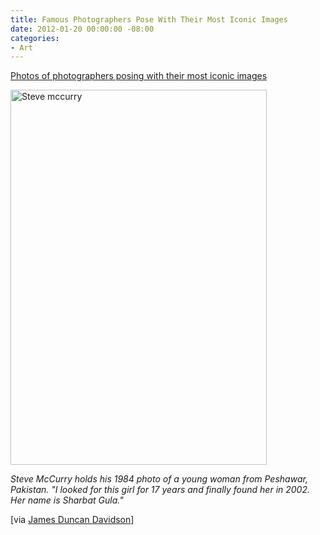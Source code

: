 ```yaml
---
title: Famous Photographers Pose With Their Most Iconic Images
date: 2012-01-20 00:00:00 -08:00
categories:
- Art
---
```


<p><a href="http://www.wired.com/rawfile/2012/01/famous-photogs-pose-with-their-most-iconic-images/all/1?pid=1615&amp;viewall=true">Photos of photographers posing with their most iconic images</a></p>

<p><img src="http://torrez.typepad.com/.a/6a00d8341bfc1653ef016760dc8aba970b-pi" alt="Steve mccurry" title="steve_mccurry.jpeg" border="0" width="410" height="600" /></p>

<p><em>Steve McCurry holds his 1984 photo of a young woman from Peshawar, Pakistan. "I looked for this girl for 17 years and finally found her in 2002. Her name is Sharbat Gula."</em></p>

<p>[via <a href="http://duncandavidson.com/blog/">James Duncan Davidson</a>]</p>
